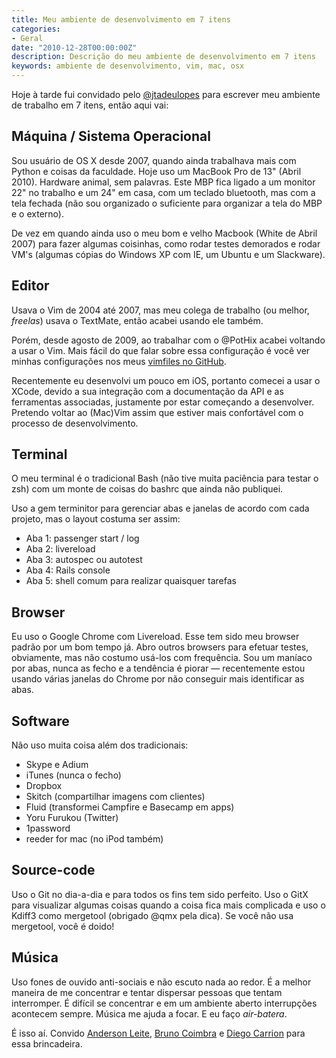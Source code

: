 ```yaml
---
title: Meu ambiente de desenvolvimento em 7 itens
categories:
- Geral
date: "2010-12-28T00:00:00Z"
description: Descrição do meu ambiente de desenvolvimento em 7 itens
keywords: ambiente de desenvolvimento, vim, mac, osx
---
```


Hoje à tarde fui convidado pelo [@jtadeulopes](http://jlopes.zigotto.com.br/)
para escrever meu ambiente de trabalho em 7 itens, então aqui vai:

## Máquina / Sistema Operacional

Sou usuário de OS X desde 2007, quando ainda trabalhava mais com Python e coisas
da faculdade. Hoje uso um MacBook Pro de 13" (Abril 2010). Hardware animal, sem palavras.
Este MBP fica ligado a um monitor 22" no trabalho e um 24" em casa, com um
teclado bluetooth, mas com a tela fechada (não sou organizado o suficiente
para organizar a tela do MBP e o externo).

De vez em quando ainda uso o meu bom e velho Macbook (White de Abril 2007) para fazer
algumas coisinhas, como rodar testes demorados e rodar VM's
(algumas cópias do Windows XP com IE, um Ubuntu e um Slackware).

## Editor

Usava o Vim de 2004 até 2007, mas meu colega de trabalho (ou melhor, _freelas_)
usava o TextMate, então acabei usando ele também.

Porém, desde agosto de 2009, ao trabalhar com o @PotHix acabei voltando a usar
o Vim.  Mais fácil do que falar sobre essa
configuração é você ver minhas configurações nos
meus [vimfiles no GitHub](https://github.com/vinibaggio/vinibaggio-vimfiles).

Recentemente eu desenvolvi um pouco em iOS, portanto comecei a usar
o XCode, devido a sua integração com a documentação da API e as ferramentas associadas,
justamente por estar começando a desenvolver. Pretendo voltar ao (Mac)Vim assim
que estiver mais confortável com o processo de desenvolvimento.

## Terminal

O meu terminal é o tradicional Bash (não tive muita paciência para testar
o zsh) com um monte de coisas do bashrc que ainda não publiquei.

Uso a gem terminitor para gerenciar abas e janelas de acordo com cada projeto,
mas o layout costuma ser assim:

* Aba 1: passenger start / log
* Aba 2: livereload
* Aba 3: autospec ou autotest
* Aba 4: Rails console
* Aba 5: shell comum para realizar quaisquer tarefas


## Browser

Eu uso o Google Chrome com Livereload. Esse tem sido meu browser padrão por um
bom tempo já. Abro outros browsers para efetuar testes, obviamente, mas não
costumo usá-los com frequência. Sou um maníaco por abas, nunca as fecho
e a tendência é piorar &mdash; recentemente estou usando várias janelas do
Chrome por não conseguir mais identificar as abas.

## Software

Não uso muita coisa além dos tradicionais:

* Skype e Adium
* iTunes (nunca o fecho)
* Dropbox
* Skitch (compartilhar imagens com clientes)
* Fluid (transformei Campfire e Basecamp em apps)
* Yoru Furukou (Twitter)
* 1password
* reeder for mac (no iPod também)

## Source-code

Uso o Git no dia-a-dia e para todos os fins tem sido perfeito. Uso o GitX para
visualizar algumas coisas quando a coisa fica mais complicada e uso o Kdiff3
como mergetool (obrigado @qmx pela dica). Se você não usa mergetool, você é doido!

## Música

Uso fones de ouvido anti-sociais e não escuto nada ao redor. É a melhor maneira
de me concentrar e tentar dispersar pessoas que tentam interromper. É difícil se
concentrar e em um ambiente aberto interrupções acontecem sempre. Música me
ajuda a focar. E eu faço _air-batera_.

É isso aí. Convido [Anderson Leite](http://andersonleiteblog.wordpress.com/),
[Bruno Coimbra](http://bbcoimbra.com/) e [Diego Carrion](http://www.mouseoverstudio.com/blog/) para essa brincadeira.
